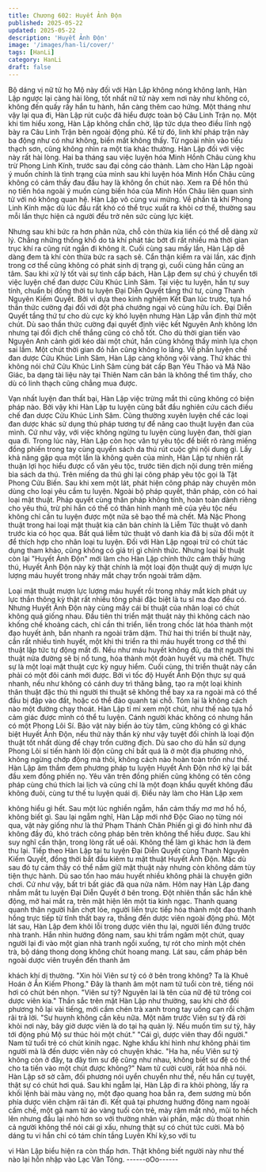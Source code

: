 ```yaml
---
title: Chương 602: Huyết Ảnh Độn
published: 2025-05-22
updated: 2025-05-22
description: 'Huyết Ảnh Độn'
image: '/images/han-li/cover/'
tags: [HanLi]
category: HanLi
draft: false
---
```


Bộ dáng vị nữ tử họ Mộ này đối với Hàn Lập không nóng không
lạnh, Hàn Lập ngược lại càng hài lòng, tốt nhất nữ tử này xem nơi
này như không có, không đến quấy rầy hắn tu hành, hắn càng
thêm cao hứng.
Một tháng như vậy lại qua đi, Hàn Lập rút cuộc đã hiểu được toàn
bộ Câu Linh Trận nọ.
Một khi tìm hiểu xong, Hàn Lập không chần chờ, lập tức dựa theo
điều lĩnh ngộ bày ra Câu Linh Trận bên ngoài động phủ.
Kể từ đó, linh khí pháp trận này ba động như có như không, biến
mất không thấy.
Từ ngoài nhìn vào tiểu thạch sơn, cũng không nhìn ra một tia
khác thường.
Hàn Lập đối với việc này rất hài lòng. Hai ba tháng sau việc luyện
hóa Minh Hồnh Châu cùng khu trừ Phong Linh Kính, trước sau
đại công cáo thành.
Làm cho Hàn Lập ngoài ý muốn chính là tình trạng của mình sau
khi luyện hóa Minh Hồn Châu cũng không có cảm thấy đau đầu
hay là không ổn chút nào. Xem ra Đề hồn thú nọ tiến hóa ngoài ý
muốn cùng biến hóa của Minh Hồn Châu liên quan sinh tử với nó
không quan hệ.
Hàn Lập vô cùng vui mừng.
Về phần tà khí Phong Linh Kính mặc dù lúc đầu rất khó có thể
trục xuất ra khỏi cơ thể, thường sau mỗi lần thực hiện cả người
đều trở nên sức cùng lực kiệt.

Nhưng sau khi bức ra hơn phân nửa, chỗ còn thừa kia liền có thể
dễ dàng xử lý.
Chẳng những thống khổ do tà khí phát tác bớt đi rất nhiều mà
thời gian trục khí ra cũng rút ngắn đi không ít.
Cuối cùng sau mấy lần, Hàn Lập dễ dàng đem tà khí còn thừa
bức ra sạch sẽ.
Cẩn thận kiểm ra vài lần, xác định trong cơ thể cũng không có
phát sinh dị trạng gì, cuối cùng hắn cũng an tâm.
Sau khi xử lý tốt vài sự tình cấp bách, Hàn Lập đem sự chú ý
chuyển tới việc luyện chế đan dược Cửu Khúc Linh Sâm.
Tại việc tu luyện, hắn tự suy tính, chuẩn bị đồng thời tu luyện Đại
Diễn Quyết tầng thứ tư, cùng Thanh Nguyên Kiếm Quyết.
Bởi vì dựa theo kinh nghiệm Kết Đan lúc trước, tựa hồ thần thức
cường đại đối với đột phá chướng ngại vô cùng hữu ích.
Đại Diễn Quyết tầng thứ tư cho dù cực kỳ khó luyện nhưng Hàn
Lập vẫn định thử một chút.
Dù sao thần thức cường đại quyết định việc kết Nguyên Anh
không lớn nhưng tại đối địch chế thắng cũng có chỗ tốt.
Cho dù thời gian tiến vào Nguyên Anh cảnh giới kéo dài một chút,
hắn cũng không thấy mình lựa chọn sai lầm.
Một chút thời gian đó hắn cũng không lo lắng.
Về phần luyện chế đan dược Cửu Khúc Linh Sâm, Hàn Lập càng
không vội vàng.
Thứ khác thì không nói chứ Cửu Khúc Linh Sâm cùng bát cấp
Bạn Yêu Thảo và Mã Não Giác, ba dạng tài liệu này tại Thiên
Nam căn bản là không thể tìm thấy, cho dù có linh thạch cũng
chẳng mua được.

Vạn nhất luyện đan thất bại, Hàn Lập việc trừng mắt thì cũng
không có biện pháp nào.
Bởi vậy khi Hàn Lập tu luyện cũng bắt đầu nghiên cứu cách điều
chế đan dược Cửu Khúc Linh Sâm. Cũng thường xuyên luyện
chế các loại đan dược khác sử dụng thủ pháp tương tự để nâng
cao thuật luyện đan của mình.
Cứ như vậy, với việc không ngừng tu luyện cùng luyện đan, thời
gian qua đi.
Trong lúc này, Hàn Lập còn học văn tự yêu tộc để biết rõ ràng
miếng đồng phiến trong tay cùng quyển sách da thú rút cuộc ghi
nội dung gì.
Lấy khả năng gặp qua một lần là không quên của mình, Hàn Lập
tự nhiên rất thuận lợi học hiểu được cổ văn yêu tộc, trước tiên
dịch nội dung trên miếng bìa sách da thú.
Trên miếng da thú ghi lại công pháp yêu tộc gọi là Tật Phong Cửu
Biến. Sau khi xem một lát, phát hiện công pháp này chuyên môn
dùng cho loại yêu cầm tu luyện. Ngoài bộ pháp quyết, thân pháp,
còn có hai loại mật thuật. Pháp quyết cùng thân pháp không tính,
hoàn toàn dành riêng cho yêu thú, trừ phi hắn có thể có thân hình
mạnh mẽ của yêu tộc nếu không chỉ cần tu luyện được một nửa
sẽ bạo thể mà chết.
Mà Nặc Phong thuật trong hai loại mật thuật kia căn bản chính là
Liễm Tức thuật vô danh trước kia có học qua. Bất quá liễm tức
thuật vô danh kia đã bị sửa đổi một ít để thích hợp cho nhân loại
tu luyện.
Đối với Hàn Lập ngoại trừ có chút tác dụng tham khảo, cũng
không có giá trị gì chính thức.
Nhưng loại bí thuật còn lại "Huyết Ảnh Độn" mới làm cho Hàn Lập
chính thức cảm thấy hứng thú, Huyết Ảnh Độn này kỳ thật chính
là một loại độn thuật quỷ dị mượn lực lượng máu huyết trong
nháy mắt chạy trốn ngoài trăm dặm.

Loại mật thuật mượn lực lượng máu huyết rồi trong nháy mắt kích
phát uy lực thần thông kỳ thật rất nhiều tông phái đặc biệt là tu sĩ
ma đạo đều có.
Nhưng Huyết Ảnh Độn này cùng mấy cái bí thuật của nhân loại có
chút không quá giống nhau.
Đầu tiên thi triển mật thuật này thì không cách nào khống chế
khoảng cách, chỉ cần thi triển, liền trong chốc lát hóa thành một
đạo huyết ảnh, bắn nhanh ra ngoài trăm dặm. Thứ hai thi triển bí
thuật này, cần rất nhiều tinh huyết, một khi thi triển ra thì máu
huyết trong cơ thể thi thuật lập tức tự động mất đi. Nếu như máu
huyết không đủ, da thịt người thi thuật nửa đường sẽ bị nổ tung,
hóa thành một đoàn huyết vụ mà chết. Thực sự là một loại mật
thuật cực kỳ nguy hiểm.
Cuối cùng, thi triển thuật này cần phải có một đôi cánh mới được.
Bởi vì tốc độ Huyết Ảnh Độn thực sự quá nhanh, nếu như không
có cánh duy trì thăng bằng, tạo ra một loại khinh thân thuật đặc
thù thì người thi thuật sẽ không thể bay xa ra ngoài mà có thể đầu
bị đập vào đất, hoặc có thể đảo quanh tại chỗ. Tóm lại là không
cách nào một đường chạy thoát. Hàn Lập tỉ mỉ xem một chút, như
thế nào tựa hồ cảm giác được mình có thể tu luyện.
Cánh người khác không có nhưng hắn có một Phong Lôi Sí.
Bảo vật này biến ảo tùy tâm, cũng không có gì khác biệt Huyết
Ảnh Độn, nếu thứ này thần kỳ như vậy tuyệt đối chính là loại độn
thuật tốt nhất dùng để chạy trốn cường địch.
Dù sao cho dù hắn sử dụng Phong Lôi sí tiến hành lôi độn cũng
chỉ bất quá là ở một địa phương nhỏ, không ngừng chớp động mà
thôi, không cách nào hoàn toàn trốn như thế. Hàn Lập âm thầm
đem phương pháp tu luyện Huyết Ảnh Độn nhớ kỹ lại bắt đầu
xem đồng phiến nọ.
Yêu văn trên đồng phiến cũng không có tên công pháp cùng chú
thích lai lịch và cũng chỉ là một đoạn khẩu quyết không đầu không
đuôi, cùng tư thế tu luyện quái dị. Điều này làm cho Hàn Lập xem

không hiểu gì hết.
Sau một lúc nghiền ngẫm, hắn cảm thấy mơ mơ hồ hồ, không biết
gì.
Sau lại ngẫm nghĩ, Hàn Lập mới nhớ Độc Giao nọ từng nói qua,
vật này giống như là thứ Phạm Thánh Chân Phiến gì gì đó hình
như đã không đầy đủ, khó trách công pháp bên trên không thể
hiểu được.
Sau khi suy nghĩ cẩn thận, trong lòng rất uể oải. Không thể làm gì
khác hơn là đem thu lại.
Tiếp theo Hàn Lập tại tu luyện Đại Diễn Quyết cùng Thanh
Nguyên Kiếm Quyết, đồng thời bắt đầu kiêm tu mật thuật Huyết
Ảnh Độn.
Mặc dù sau đó tự cảm thấy có thể nắm giữ mật thuật này nhưng
còn không dám tùy tiện thực hành. Dù sao tốn hao máu huyết
nhiều không phải là chuyện giỡn chơi. Cứ như vậy, bất tri bất giác
đã qua nửa năm.
Hôm nay Hàn Lập đang nhắm mắt tu luyện Đại Diễn Quyết ở bên
trong.
Đột nhiên thần sắc hắn khẽ động, mở hai mắt ra, trên mặt hiện
lên một tia kinh ngạc.
Thanh quang quanh thân người hắn chợt lóe, người liền trực tiếp
hóa thành một đạo thanh hồng trực tiếp từ tĩnh thất bay ra, thẳng
đến dược viên ngoài động phủ.
Một lát sau, Hàn Lập đem khôi lỗi trong dược viên thu lại, người
liền đứng trước nhà tranh.
Hắn nhìn hướng đông nam, sau khi trầm ngâm một chút, quay
người lại đi vào một gian nhà tranh ngồi xuống, tự rót cho mình
một chén trà, bộ dáng thong dong không chút hoang mang.
Lát sau, cấm pháp bên ngoài dược viên truyền đến thanh âm

khách khí dị thường.
"Xin hỏi Viên sư tỷ có ở bên trong không? Ta là Khuê Hoán ở Ẩn
Kiếm Phong." Đây là thanh âm một nam tử tuổi còn trẻ, tiếng nói
hơi có chút bén nhọn.
"Viên sư tỷ? Nguyên lai là tên của nữ đệ tử trông coi dược viên
kia."
Thần sắc trên mặt Hàn Lập như thường, sau khi chờ đối phương
hô lại vài tiếng, mới cầm chén trà xanh trong tay uống cạn rồi
chậm rãi trả lời.
"Sư huynh không cần kêu nữa. Một năm trước Viên sư tỷ đã rời
khỏi nơi này, bây giờ dược viên là do tại hạ quản lý. Nếu muốn tìm
sư tỷ, hãy tới động phủ Mộ sư thúc hỏi một chút."
"Cái gì, dược viên thay đổi người." Nam tử tuổi trẻ có chút kinih
ngạc.
Nghe khẩu khí hình như không phải tìm người mà là đến dược
viên này có chuyện khác.
"Ha ha, nếu Viên sư tỷ không còn ở đây, ta đây tìm sư đệ cũng
như nhau, không biết sư đệ có thể cho ta tiến vào một chút được
không?" Nam tử cười cười, rất hòa nhã nói. Hàn Lập sờ sờ cằm,
đối phương nói uyển chuyển như thế, nếu hắn cự tuyệt, thật sự
có chút hơi quá.
Sau khi ngẫm lại, Hàn Lập đi ra khỏi phòng, lấy ra khối lệnh bài
màu vàng nọ, một đạo quang hoa bắn ra, đem sương mù bốn
phía dược viên chậm rãi tán đi.
Kết quả tại phương hướng đông nam ngoài cấm chế, một gã nam
tử áo vàng tuổi còn trẻ, mày rậm mắt nhỏ, mũi to hếch lên nhưng
đầu lại nhỏ hơn so với thường nhân vài phần, mặc dù thoạt nhìn
cả người không thể nói cái gì xấu, nhưng thật sự có chút tức
cười.
Mà bộ dáng tu vi hắn chỉ có tám chín tầng Luyên Khí kỳ,so với tu

vi Hàn Lập biểu hiện ra còn thấp hơn.
Thật không biết người này như thế nào lại hỗn nhập vào Lạc Vân
Tông.
------oOo------
